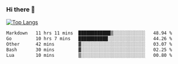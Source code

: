 ### Hi there 👋

<!--
**3Xpl0it3r/3Xpl0it3r** is a ✨ _special_ ✨ repository because its `README.md` (this file) appears on your GitHub profile.

Here are some ideas to get you started:

- 🔭 I’m currently working on ...
- 🌱 I’m currently learning ...
- 👯 I’m looking to collaborate on ...
- 🤔 I’m looking for help with ...
- 💬 Ask me about ...
- 📫 How to reach me: ...
- 😄 Pronouns: ...
- ⚡ Fun fact: ...
-->


[![Top Langs](https://github-readme-stats.vercel.app/api/top-langs/?username=3Xpl0it3r&layout=compact)](https://github.com/3Xpl0it3r/3Xpl0it3r)

<!--START_SECTION:waka-->

```txt
Markdown   11 hrs 11 mins  ████████████▒░░░░░░░░░░░░   48.94 %
Go         10 hrs 7 mins   ███████████░░░░░░░░░░░░░░   44.26 %
Other      42 mins         ▓░░░░░░░░░░░░░░░░░░░░░░░░   03.07 %
Bash       30 mins         ▓░░░░░░░░░░░░░░░░░░░░░░░░   02.25 %
Lua        10 mins         ▒░░░░░░░░░░░░░░░░░░░░░░░░   00.80 %
```

<!--END_SECTION:waka-->
